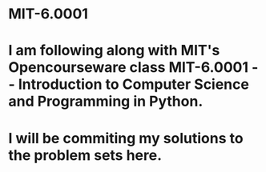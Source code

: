 # MIT-6.0001

# I am following along with MIT's Opencourseware class MIT-6.0001 -- Introduction to Computer Science and Programming in Python. 
# I will be commiting my solutions to the problem sets here. 
